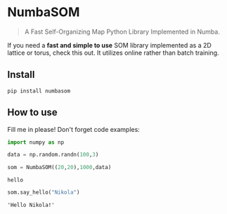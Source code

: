 # NumbaSOM
> A Fast Self-Organizing Map Python Library Implemented in Numba.


If you need a **fast and simple to use** SOM library implemented as a 2D lattice or torus, check this out. It utilizes online rather than batch training. 

## Install

`pip install numbasom`

## How to use

Fill me in please! Don't forget code examples:

```python
import numpy as np
```

```python
data = np.random.randn(100,3)
```

```python
som = NumbaSOM((20,20),1000,data)
```

    hello


```python
som.say_hello("Nikola")
```




    'Hello Nikola!'


